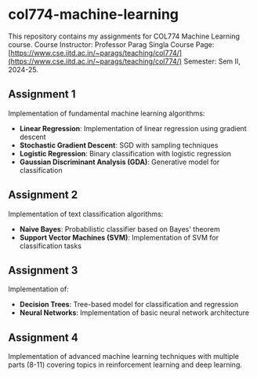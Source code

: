 # col774-machine-learning

This repository contains my assignments for COL774 Machine Learning course.
Course Instructor: Professor Parag Singla
Course Page: [https://www.cse.iitd.ac.in/~parags/teaching/col774/](https://www.cse.iitd.ac.in/~parags/teaching/col774/)
Semester: Sem II, 2024-25.

## Assignment 1
Implementation of fundamental machine learning algorithms:
- **Linear Regression**: Implementation of linear regression using gradient descent
- **Stochastic Gradient Descent**: SGD with sampling techniques
- **Logistic Regression**: Binary classification with logistic regression
- **Gaussian Discriminant Analysis (GDA)**: Generative model for classification

## Assignment 2
Implementation of text classification algorithms:
- **Naive Bayes**: Probabilistic classifier based on Bayes' theorem
- **Support Vector Machines (SVM)**: Implementation of SVM for classification tasks

## Assignment 3
Implementation of:
- **Decision Trees**: Tree-based model for classification and regression
- **Neural Networks**: Implementation of basic neural network architecture

## Assignment 4
Implementation of advanced machine learning techniques with multiple parts (8-11) covering topics in reinforcement learning and deep learning.